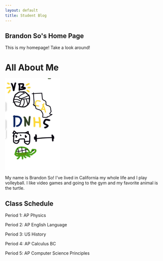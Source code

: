 ```yaml
---
layout: default
title: Student Blog
---
```




## Brandon So's Home Page
This is my homepage! Take a look around!

# All About Me
<img src="image.png"
width="180"
height="300"
/>

My name is Brandon So! I've lived in California my whole life and I play volleyball. I like video games and going to the gym and my favorite animal is the turtle. 
## Class Schedule

Period 1: AP Physics

Period 2: AP English Language

Period 3: US History

Period 4: AP Calculus BC

Period 5: AP Computer Science Principles

